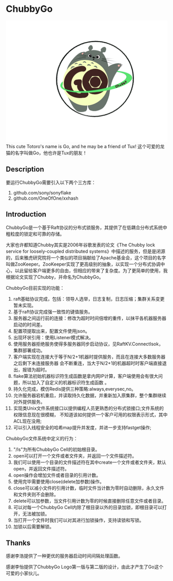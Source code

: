 # ChubbyGo

![avatar](Pictures/ChubbyGo.jpg)
This cute Totoro's name is Go, and he may be a friend of Tux!
这个可爱的龙猫的名字叫做Go，他也许是Tux的朋友！

## Description

要运行ChubbyGo需要引入以下两个三方库：
1. github.com/sony/sonyflake
2. github.com/OneOfOne/xxhash

## Introduction

ChubbyGo是一个基于Raft协议的分布式锁服务，其提供了在低耦合分布式系统中粗粒度的锁定和可靠的存储。

大家也许都知道Chubby其实是2006年谷歌发表的论文《The Chubby lock service for loosely-coupled distributed systems》中描述的服务，但是是闭源的，后来雅虎研究院将一个类似的项目捐献给了Apache基金会，这个项目的名字叫做ZooKeeper。ZooKeeper实现了更高级别的抽象，以实现一个分布式协调中心，以此留给客户端更多的自由，但相应的带来了复杂度。为了更简单的使用，我根据论文实现了Chubby，并命名为ChubbyGo。

ChubbyGo目前实现的功能：

1. raft基础协议完成，包括：领导人选举，日志复制，日志压缩；集群关系变更暂未实现。
2. 基于raft协议完成强一致性的键值服务。
3. 服务器之间运行前的连接：修改为超时时间倍增的重传，以抹平各机器服务器启动的时间差。
4. 配置项提取出来，配置文件使用json。
5. 出现环状引用：使用Listener模式解决。
6. 使用服务器拒绝服务使得多服务器同步启动协议，见RaftKV.ConnectIsok，集群部署成功。
7. 客户端实现在连接大于等于N/2+1机器时提供服务，而且在连接大多数服务器之后剩下未连接服务器
会不断重连，当大于N/2+1的机器超时时客户端直接退出，报错为超时。
8. flake算法初始机器标识符生成函数是拿内网IP计算，客户端使用会有很大问题，所以加入了自定义的机器标识符生成函数 。
9. 持久化完成，模仿Redis提供三种策略:always,everysec,no。
10. 允许服务器宕机重启，并读取持久化数据，并重新加入原集群，整个集群继续对外提供服务。
11. 实现类Unix文件系统接口以提供编程人员更熟悉的分布式锁接口;文件系统的权限信息现在很模糊，
不知道该如何提供一个客户可用的权限表示形式，其中ACL现在没用;
12. 可以引入线程安全的哈希map提升并发度，并进一步支持fastget操作;


ChubbyGo文件系统中定义的行为：
1. "/ls"为所有ChubbyGo Cell的初始根目录。
2. open可以打开一个文件或者文件夹，并返回一个文件描述符。
3. 我们可以使用一个目录的文件描述符在其中create一个文件或者文件夹，默认open，并返回文件描述符。
4. open操作会增加文件或者目录的引用计数。
5. 使用完毕需要使用close(delete加参数)操作。
6. close可以减小文件的引用计数，临时文件当计数为零时自动删除，永久文件和文件夹则不会删除。
7. delete可以加参数，当文件引用计数为零的时候直接删除任意文件或者目录。
8. 可以对每一个ChubbyGo Cell内除了根目录以外的目录加锁，即根目录可以打开，无法被加锁。
9. 当打开一个文件时我们可以对其进行加锁操作，支持读锁和写锁。
10. 加锁以后需要解锁。

## Thanks
感谢李浩提供了一种更优的服务器启动时间间隔处理函数。

感谢李怡提供了ChubbyGo Logo第一版与第二版的设计，由此才产生了Go这个可爱的小家伙儿。